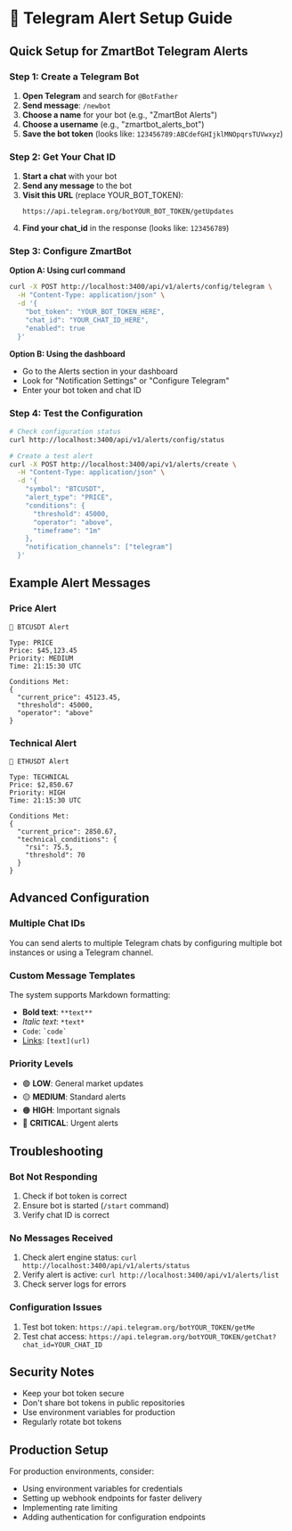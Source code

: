 # 🤖 Telegram Alert Setup Guide

## Quick Setup for ZmartBot Telegram Alerts

### Step 1: Create a Telegram Bot

1. **Open Telegram** and search for `@BotFather`
2. **Send message**: `/newbot`
3. **Choose a name** for your bot (e.g., "ZmartBot Alerts")
4. **Choose a username** (e.g., "zmartbot_alerts_bot")
5. **Save the bot token** (looks like: `123456789:ABCdefGHIjklMNOpqrsTUVwxyz`)

### Step 2: Get Your Chat ID

1. **Start a chat** with your bot
2. **Send any message** to the bot
3. **Visit this URL** (replace YOUR_BOT_TOKEN):
   ```
   https://api.telegram.org/botYOUR_BOT_TOKEN/getUpdates
   ```
4. **Find your chat_id** in the response (looks like: `123456789`)

### Step 3: Configure ZmartBot

**Option A: Using curl command**
```bash
curl -X POST http://localhost:3400/api/v1/alerts/config/telegram \
  -H "Content-Type: application/json" \
  -d '{
    "bot_token": "YOUR_BOT_TOKEN_HERE",
    "chat_id": "YOUR_CHAT_ID_HERE",
    "enabled": true
  }'
```

**Option B: Using the dashboard**
- Go to the Alerts section in your dashboard
- Look for "Notification Settings" or "Configure Telegram"
- Enter your bot token and chat ID

### Step 4: Test the Configuration

```bash
# Check configuration status
curl http://localhost:3400/api/v1/alerts/config/status

# Create a test alert
curl -X POST http://localhost:3400/api/v1/alerts/create \
  -H "Content-Type: application/json" \
  -d '{
    "symbol": "BTCUSDT",
    "alert_type": "PRICE",
    "conditions": {
      "threshold": 45000,
      "operator": "above",
      "timeframe": "1m"
    },
    "notification_channels": ["telegram"]
  }'
```

## Example Alert Messages

### Price Alert
```
🚨 BTCUSDT Alert

Type: PRICE
Price: $45,123.45
Priority: MEDIUM
Time: 21:15:30 UTC

Conditions Met:
{
  "current_price": 45123.45,
  "threshold": 45000,
  "operator": "above"
}
```

### Technical Alert
```
🚨 ETHUSDT Alert

Type: TECHNICAL
Price: $2,850.67
Priority: HIGH
Time: 21:15:30 UTC

Conditions Met:
{
  "current_price": 2850.67,
  "technical_conditions": {
    "rsi": 75.5,
    "threshold": 70
  }
}
```

## Advanced Configuration

### Multiple Chat IDs
You can send alerts to multiple Telegram chats by configuring multiple bot instances or using a Telegram channel.

### Custom Message Templates
The system supports Markdown formatting:
- **Bold text**: `**text**`
- *Italic text*: `*text*`
- `Code`: `` `code` ``
- [Links](url): `[text](url)`

### Priority Levels
- 🟢 **LOW**: General market updates
- 🟡 **MEDIUM**: Standard alerts
- 🟠 **HIGH**: Important signals
- 🔴 **CRITICAL**: Urgent alerts

## Troubleshooting

### Bot Not Responding
1. Check if bot token is correct
2. Ensure bot is started (`/start` command)
3. Verify chat ID is correct

### No Messages Received
1. Check alert engine status: `curl http://localhost:3400/api/v1/alerts/status`
2. Verify alert is active: `curl http://localhost:3400/api/v1/alerts/list`
3. Check server logs for errors

### Configuration Issues
1. Test bot token: `https://api.telegram.org/botYOUR_TOKEN/getMe`
2. Test chat access: `https://api.telegram.org/botYOUR_TOKEN/getChat?chat_id=YOUR_CHAT_ID`

## Security Notes

- Keep your bot token secure
- Don't share bot tokens in public repositories
- Use environment variables for production
- Regularly rotate bot tokens

## Production Setup

For production environments, consider:
- Using environment variables for credentials
- Setting up webhook endpoints for faster delivery
- Implementing rate limiting
- Adding authentication for configuration endpoints